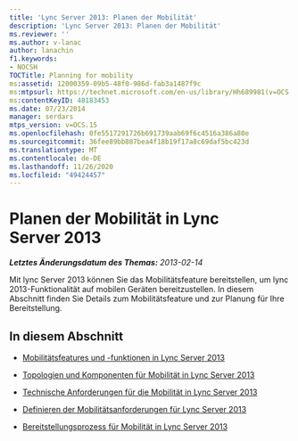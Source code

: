 ```yaml
---
title: 'Lync Server 2013: Planen der Mobilität'
description: 'Lync Server 2013: Planen der Mobilität'
ms.reviewer: ''
ms.author: v-lanac
author: lanachin
f1.keywords:
- NOCSH
TOCTitle: Planning for mobility
ms:assetid: 12000359-09b5-48f0-986d-fab3a1487f9c
ms:mtpsurl: https://technet.microsoft.com/en-us/library/Hh689981(v=OCS.15)
ms:contentKeyID: 48183453
ms.date: 07/23/2014
manager: serdars
mtps_version: v=OCS.15
ms.openlocfilehash: 0fe5517291726b691739aab69f6c4516a386a80e
ms.sourcegitcommit: 36fee89bb887bea4f18b19f17a8c69daf5bc423d
ms.translationtype: MT
ms.contentlocale: de-DE
ms.lasthandoff: 11/26/2020
ms.locfileid: "49424457"
---
```

# <a name="planning-for-mobility-in-lync-server-2013"></a>Planen der Mobilität in Lync Server 2013

<div data-xmlns="http://www.w3.org/1999/xhtml">

<div class="topic" data-xmlns="http://www.w3.org/1999/xhtml" data-msxsl="urn:schemas-microsoft-com:xslt" data-cs="https://msdn.microsoft.com/">

<div data-asp="https://msdn2.microsoft.com/asp">



</div>

<div id="mainSection">

<div id="mainBody">

<span> </span>

_**Letztes Änderungsdatum des Themas:** 2013-02-14_

Mit lync Server 2013 können Sie das Mobilitätsfeature bereitstellen, um lync 2013-Funktionalität auf mobilen Geräten bereitzustellen. In diesem Abschnitt finden Sie Details zum Mobilitätsfeature und zur Planung für Ihre Bereitstellung.

<div>

## <a name="in-this-section"></a>In diesem Abschnitt

  - [Mobilitätsfeatures und -funktionen in Lync Server 2013](lync-server-2013-mobility-features-and-capabilities.md)

  - [Topologien und Komponenten für Mobilität in Lync Server 2013](lync-server-2013-topologies-and-components-for-mobility.md)

  - [Technische Anforderungen für die Mobilität in Lync Server 2013](lync-server-2013-technical-requirements-for-mobility.md)

  - [Definieren der Mobilitätsanforderungen für Lync Server 2013](lync-server-2013-defining-your-mobility-requirements.md)

  - [Bereitstellungsprozess für Mobilität in Lync Server 2013](lync-server-2013-deployment-process-for-mobility.md)

</div>

</div>

<span> </span>

</div>

</div>

</div>

